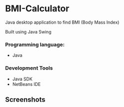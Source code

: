 # BMI-Calculator

Java desktop application to find BMI (Body Mass Index)

Built using Java Swing

### Programming language:
- Java

### Development Tools
- Java SDK
- NetBeans IDE

## Screenshots
